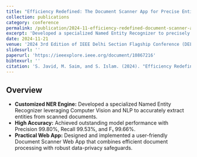 ```yaml
---
title: "Efficiency Redefined: The Document Scanner App for Precise Entity Identification with Customized NER"
collection: publications
category: conference
permalink: /publication/2024-11-efficiency-redefined-document-scanner-app-ner
excerpt: 'Developed a specialized Named Entity Recognizer to precisely identify entities in scanned documents using Computer Vision and NLP.'
date: 2024-11-21
venue: '2024 3rd Edition of IEEE Delhi Section Flagship Conference (DELCON)'
slidesurl: ''
paperurl: 'https://ieeexplore.ieee.org/document/10867216'
bibtexurl: ''
citation: 'S. Javid, M. Saim, and S. Islam. (2024). "Efficiency Redefined: The Document Scanner App for Precise Entity Identification with Customized NER." <i>2024 3rd Edition of IEEE Delhi Section Flagship Conference (DELCON)</i>.'
---
```


## Overview

- **Customized NER Engine:** Developed a specialized Named Entity Recognizer leveraging Computer Vision and NLP to accurately extract entities from scanned documents.  
- **High Accuracy:** Achieved outstanding model performance with Precision 99.80%, Recall 99.53%, and F₁ 99.66%.  
- **Practical Web App:** Designed and implemented a user-friendly Document Scanner Web App that combines efficient document processing with robust data-privacy safeguards.  
